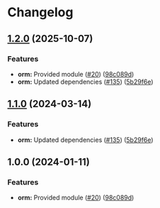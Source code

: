 # Changelog

## [1.2.0](https://github.com/bhardwajRahul/yokai/compare/orm-v1.1.0...orm/v1.2.0) (2025-10-07)


### Features

* **orm:** Provided module ([#20](https://github.com/bhardwajRahul/yokai/issues/20)) ([98c089d](https://github.com/bhardwajRahul/yokai/commit/98c089db4fb8c10db2bbc6a2f24b2869b7f848da))
* **orm:** Updated dependencies ([#135](https://github.com/bhardwajRahul/yokai/issues/135)) ([5b29f6e](https://github.com/bhardwajRahul/yokai/commit/5b29f6efe3d438df18b951e3356d565a9837e920))

## [1.1.0](https://github.com/ankorstore/yokai/compare/orm/v1.0.0...orm/v1.1.0) (2024-03-14)


### Features

* **orm:** Updated dependencies ([#135](https://github.com/ankorstore/yokai/issues/135)) ([5b29f6e](https://github.com/ankorstore/yokai/commit/5b29f6efe3d438df18b951e3356d565a9837e920))

## 1.0.0 (2024-01-11)


### Features

* **orm:** Provided module ([#20](https://github.com/ankorstore/yokai/issues/20)) ([98c089d](https://github.com/ankorstore/yokai/commit/98c089db4fb8c10db2bbc6a2f24b2869b7f848da))

